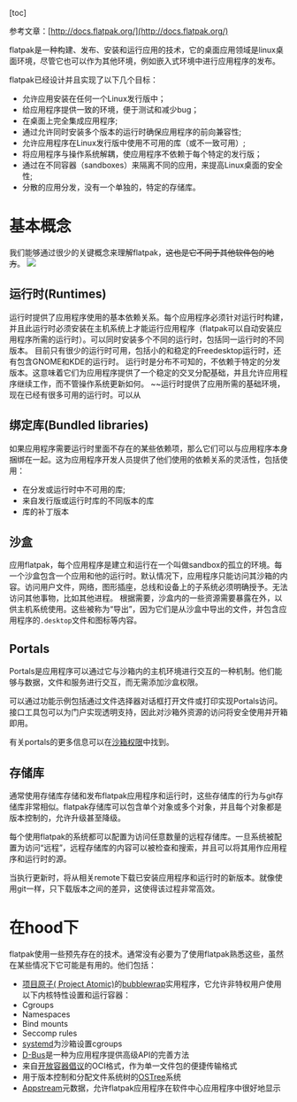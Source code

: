 ﻿﻿[toc]


参考文章：[http://docs.flatpak.org/](http://docs.flatpak.org/)

flatpak是一种构建、发布、安装和运行应用的技术，它的桌面应用领域是linux桌面环境，尽管它也可以作为其他环境，例如嵌入式环境中进行应用程序的发布。

flatpak已经设计并且实现了以下几个目标：

 -  允许应用安装在任何一个Linux发行版中；
 -  给应用程序提供一致的环境，便于测试和减少bug；
 -  在桌面上完全集成应用程序;
 -  通过允许同时安装多个版本的运行时确保应用程序的前向兼容性;
 -  允许应用程序在Linux发行版中使用不可用的库（或不一致可用）;
 -  将应用程序与操作系统解耦，使应用程序不依赖于每个特定的发行版；
 -  通过在不同容器（sandboxes）来隔离不同的应用，来提高Linux桌面的安全性;
 -  分散的应用分发，没有一个单独的，特定的存储库。



# 基本概念
我们能够通过很少的关键概念来理解flatpak，~~这也是它不同于其他软件包的地方~~。
![](http://docs.flatpak.org/en/latest/_images/diagram.svg)
## 运行时(Runtimes)
运行时提供了应用程序使用的基本依赖关系。每个应用程序必须针对运行时构建，并且此运行时必须安装在主机系统上才能运行应用程序（flatpak可以自动安装应用程序所需的运行时）。可以同时安装多个不同的运行时，包括同一运行时的不同版本。
目前只有很少的运行时可用，包括小的和稳定的Freedesktop运行时，还有包含GNOME和KDE的运行时。
运行时是分布不可知的，不依赖于特定的分发版本。这意味着它们为应用程序提供了一个稳定的交叉分配基础，并且允许应用程序继续工作，而不管操作系统更新如何。
~~运行时提供了应用所需的基础环境，现在已经有很多可用的运行时。可以从 

## 绑定库(Bundled libraries)
如果应用程序需要运行时里面不存在的某些依赖项，那么它们可以与应用程序本身捆绑在一起。这为应用程序开发人员提供了他们使用的依赖关系的灵活性，包括使用：

 - 在分发或运行时中不可用的库;
 - 来自发行版或运行时库的不同版本的库
 - 库的补丁版本


## 沙盒
应用flatpak，每个应用程序是建立和运行在一个叫做sandbox的孤立的环境。每一个沙盒包含一个应用和他的运行时。默认情况下，应用程序只能访问其沙箱的内容。访问用户文件，网络，图形插座，总线和设备上的子系统必须明确授予。无法访问其他事物，比如其他进程。
根据需要，沙盒内的一些资源需要暴露在外，以供主机系统使用。这些被称为“导出”，因为它们是从沙盒中导出的文件，并包含应用程序的`.desktop`文件和图标等内容。

## Portals

Portals是应用程序可以通过它与沙箱内的主机环境进行交互的一种机制。他们能够与数据，文件和服务进行交互，而无需添加沙盒权限。

可以通过功能示例包括通过文件选择器对话框打开文件或打印实现Portals访问。接口工具包可以为门户实现透明支持，因此对沙箱外资源的访问将安全使用并开箱即用。

有关portals的更多信息可以在[沙箱权限](http://docs.flatpak.org/en/latest/sandbox-permissions.html)中找到。

## 存储库

通常使用存储库存储和发布flatpak应用程序和运行时，这些存储库的行为与git存储库非常相似。flatpak存储库可以包含单个对象或多个对象，并且每个对象都是版本控制的，允许升级甚至降级。

每个使用flatpak的系统都可以配置为访问任意数量的远程存储库。一旦系统被配置为访问“远程”，远程存储库的内容可以被检查和搜索，并且可以将其用作应用程序和运行时的源。

当执行更新时，将从相关remote下载已安装应用程序和运行时的新版本。就像使用git一样，只下载版本之间的差异，这使得该过程非常高效。


# 在hood下
flatpak使用一些预先存在的技术。通常没有必要为了使用flatpak熟悉这些，虽然在某些情况下它可能是有用的。他们包括：

 - [项目原子( Project Atomic)](http://www.projectatomic.io/)的[bubblewrap](https://github.com/projectatomic/bubblewrap)实用程序，它允许非特权用户使用以下内核特性设置和运行容器：
  - Cgroups
  - Namespaces
  - Bind mounts
  - Seccomp rules
 - [systemd](https://www.freedesktop.org/wiki/Software/systemd/)为沙箱设置cgroups
 - [D-Bus](https://www.freedesktop.org/wiki/Software/dbus/)是一种为应用程序提供高级API的完善方法
 - 来自[开放容器倡议](https://www.opencontainers.org/)的OCI格式，作为单一文件包的便捷传输格式
 - 用于版本控制和分配文件系统树的[OSTree](https://ostree.readthedocs.io/en/latest/)系统
 - [Appstream](https://www.freedesktop.org/software/appstream/docs/)元数据，允许flatpak应用程序在软件中心应用程序中很好地显示